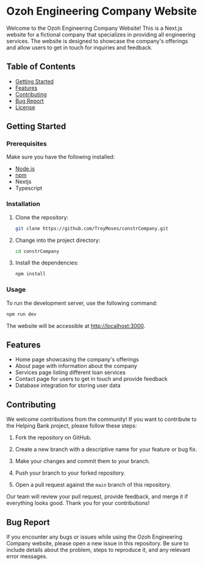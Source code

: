 
# Ozoh Engineering Company Website

Welcome to the Ozoh Engineering Company Website! This is a Next.js website for a fictional company that specializes in providing all engineering services. The website is designed to showcase the company's offerings and allow users to get in touch for inquiries and feedback.

## Table of Contents

- [Getting Started](#getting-started)
- [Features](#features)
- [Contributing](#contributing)
- [Bug Report](#bug-report)
- [License](#license)

## Getting Started

### Prerequisites

Make sure you have the following installed:

- [Node.js](https://nodejs.org/en/)
- [npm](https://www.npmjs.com/)
- Nextjs
- Typescript

### Installation

1. Clone the repository:

   ```bash
   git clone https://github.com/TroyMoses/constrCompany.git
   ```

2. Change into the project directory:

   ```bash
   cd constrCompany
   ```

3. Install the dependencies:

   ```bash
   npm install
   ```

### Usage

To run the development server, use the following command:

```bash
npm run dev
```

The website will be accessible at [http://localhost:3000](http://localhost:3000).

## Features

- Home page showcasing the company's offerings
- About page with information about the company
- Services page listing different loan services
- Contact page for users to get in touch and provide feedback
- Database integration for storing user data

## Contributing

We welcome contributions from the community! If you want to contribute to the Helping Bank project, please follow these steps:

1. Fork the repository on GitHub.

2. Create a new branch with a descriptive name for your feature or bug fix.

3. Make your changes and commit them to your branch.

4. Push your branch to your forked repository.

5. Open a pull request against the `main` branch of this repository.

Our team will review your pull request, provide feedback, and merge it if everything looks good. Thank you for your contributions!

## Bug Report

If you encounter any bugs or issues while using the Ozoh Engineering Company website, please open a new issue in this repository. Be sure to include details about the problem, steps to reproduce it, and any relevant error messages.
